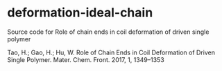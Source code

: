 # deformation-ideal-chain

Source code for Role of chain ends in coil deformation of driven single polymer

Tao, H.; Gao, H.; Hu, W. Role of Chain Ends in Coil Deformation of Driven Single Polymer. Mater. Chem. Front. 2017, 1, 1349–1353
